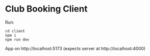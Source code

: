 # Club Booking Client

Run:
```
cd client
npm i
npm run dev
```
App on http://localhost:5173 (expects server at http://localhost:4000)
